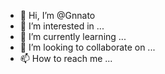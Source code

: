 - 👋 Hi, I’m @Gnnato
- 👀 I’m interested in ...
- 🌱 I’m currently learning ...
- 💞️ I’m looking to collaborate on ...
- 📫 How to reach me ...

<!---
Gnnato/Gnnato is a ✨ special ✨ repository because its `README.md` (this file) appears on your GitHub profile.
You can click the Preview link to take a look at your changes.
--->
